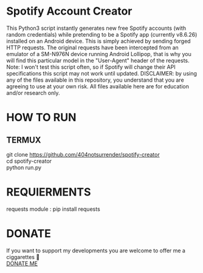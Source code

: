 # Spotify Account Creator
This Python3 script instantly generates new free Spotify accounts (with random credentials) while pretending to be a Spotify app (currently v8.6.26) installed on an Android device. This is simply achieved by sending forged HTTP requests. The original requests have been intercepted from an emulator of a SM-N976N device running Android Lollipop, that is why you will find this particular model in the "User-Agent" header of the requests. Note: I won't test this script often, so if Spotify will change their API specifications this script may not work until updated. DISCLAIMER: by using any of the files available in this repository, you understand that you are agreeing to use at your own risk. All files available here are for education and/or research only.
# HOW TO RUN
## TERMUX
git clone https://github.com/404notsurrender/spotify-creator <br />
cd spotify-creator <br />
python run.py <br />
# REQUIERMENTS
requests module : pip install requests
# DONATE
If you want to support my developments you are welcome to offer me a ciggarettes 🚬 <br />
<a href="https://saweria.co/german0c3an">DONATE ME</a>
